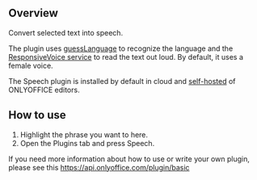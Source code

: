 ## Overview

Convert selected text into speech. 

The plugin uses [guessLanguage](http://richtr.github.io/guessLanguage.js/) to recognize the language and the [ResponsiveVoice service](https://responsivevoice.org/) to read the text out loud. By default, it uses a female voice. 

The Speech plugin is installed by default in cloud and [self-hosted](https://github.com/ONLYOFFICE/DocumentServer) of ONLYOFFICE editors. 

## How to use

1. Highlight the phrase you want to here.
2. Open the Plugins tab and press Speech. 

If you need more information about how to use or write your own plugin, please see this https://api.onlyoffice.com/plugin/basic